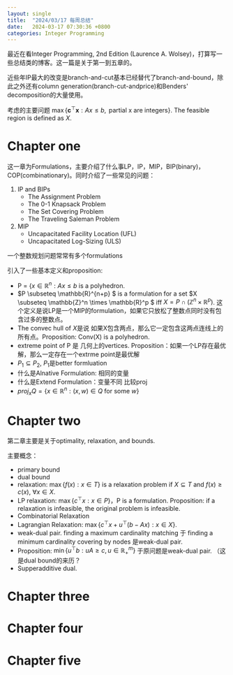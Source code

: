 ```yaml
---
layout: single
title:  "2024/03/17 每周总结"
date:   2024-03-17 07:30:36 +0800
categories: Integer Programming
---
```

最近在看Integer Programming, 2nd Edition (Laurence A. Wolsey)，打算写一些总结类的博客。这一篇是关于第一到五章的。

近些年IP最大的改变是branch-and-cut基本已经替代了branch-and-bound，除此之外还有column generation(branch-cut-andprice)和Benders' decomposition的大量使用。 

考虑的主要问题
$\max\{ \mathbf{c}^{\top} \mathbf{x} : Ax \leq b,  \text{ partial x are integers} \}$. The feasible region is defined as $X$. 

# Chapter one
这一章为Formulations，主要介绍了什么事LP，IP，MIP，BIP(binary)，COP(combinationary)。同时介绍了一些常见的问题：
1. IP and BIPs 
    - The Assignment Problem
    - The 0-1 Knapsack Problem
    - The Set Covering Problem 
    - The Traveling Saleman Problem
2. MIP 
    - Uncapacitated Facility Location (UFL)
    - Uncapacitated Log-Sizing (ULS)


一个整数规划问题常常有多个formulations

引入了一些基本定义和proposition:
- P = $\{x \in \mathbb{R}^n : Ax \leq b$ is a polyhedron. 
- $P \subseteq \mathbb{R}^{n+p} $ is a formulation for a set $X \subseteq \mathbb{Z}^n \times \mathbb{R}^p $ iff $X = P \cap (\mathbb{Z}^n \times \mathbb{R}^p)$. 这个定义是说LP是一个MIP的formulation，如果它只放松了整数点同时没有包含过多的整数点。
- The convec hull of $X$是说 如果X包含两点，那么它一定包含这两点连线上的所有点。Proposition: Conv(X) is a polyhedron. 
- extreme point of P 是 几何上的vertices. Proposition：如果一个LP存在最优解，那么一定存在一个extrme point是最优解
- $P_1 \subseteq P_2$, $P_1$是better formluation
- 什么是Alnative Formulation: 相同的变量
- 什么是Extend Formulation：变量不同 比较proj
- $proj_x Q = \{ x\in \mathbb{R}^n : (x,w)\in Q \text{  for some  } w \}$



# Chapter two
第二章主要是关于optimality, relaxation, and bounds. 

主要概念：
- primary bound
- dual bound
- relaxation: $\max \{ f(x): x\in T \}$ is a relaxation problem if $X\subseteq T$ and $f(x) \geq c(x),\ \forall x \in X$. 
- LP relaxation: $\max \{ c^{\top} x: x\in P \}$，P is a formulation. Proposition: if a relaxation is infeasible, the original problem is infeasible. 
- Combinatorial Relaxation
- Lagrangian Relaxation: $\max \{ c^{\top} x + u^{\top}(b-Ax): x\in X \}$. 
- weak-dual pair. finding a maximum cardinality matching 于 finding a minimum cardinality covering by nodes 是weak-dual pair. 
- Proposition: $\min\{ u^{\top} b : uA \geq c, u\in \mathbb{R}^m_+ \}$ 于原问题是weak-dual pair. （这是dual bound的来历？
- Supperadditive dual. 



# Chapter three

# Chapter four

# Chapter five




[zhishi-1]: https://www.runoob.com/w3cnote/cpp-header.html 
[lp-dual]: https://en.wikipedia.org/wiki/Dual_linear_program
[cs]: https://www.matem.unam.mx/~omar/math340/comp-slack.html
[enum-class]: https://learn.microsoft.com/zh-cn/cpp/cpp/enumerations-cpp?view=msvc-170
[o-blog]: https://jiangshibiao.github.io/Vehicle-Routing-Problem/